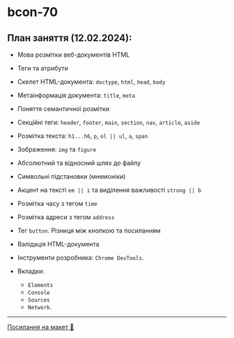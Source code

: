 # bcon-70

## План заняття (12.02.2024):

- Мова розмітки веб-документів HTML
- Теги та атрибути
- Cкелет HTML-документа: `doctype`, `html`, `head`, `body`
- Метаінформація документа: `title`, `meta`
- Поняття семантичної розмітки
- Секційні теги: `header`, `footer`, `main`, `section`, `nav`, `article`,
  `aside`
- Розмітка текста: `h1...h6`, `p`, `ol || ul`, `a`, `span`
- Зображення: `img` та `figure`
- Абсолютний та відносний шлях до файлу

- Символьні підстановки (мнемоніки)
- Акцент на тексті `em || i` та виділення важливості `strong || b`
- Розмітка часу з тегом `time`
- Розмітка адреси з тегом `address`
- Тег `button`. Різниця між кнопкою та посиланням

- Валідація HTML-документа
- Інструменти розробника: `Chrome DevTools`.
- Вкладки:
  - `Elements`
  - `Console`
  - `Sources`
  - `Network`.

---

[Посилання на макет 🎨](https://www.figma.com/file/SHNrA7r9RBXLqDUVYZjL1g/Simply-Chocolate?type=design&node-id=606%3A34&mode=design&t=nRzD3pyVqUjvLrgn-1)
